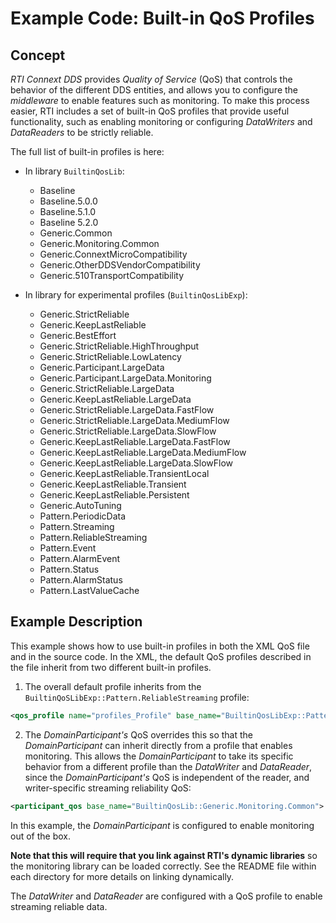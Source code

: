 # Example Code: Built-in QoS Profiles

## Concept
*RTI Connext DDS* provides *Quality of Service* (QoS) that controls the behavior
of the different DDS entities, and allows you to configure the *middleware* to
enable features such as monitoring. To make this process easier, RTI includes
a set of built-in QoS profiles that provide useful functionality, such as
enabling monitoring or configuring *DataWriters* and *DataReaders* to be
strictly reliable.

The full list of built-in profiles is here:

* In library `BuiltinQosLib`:
  * Baseline
  * Baseline.5.0.0
  * Baseline.5.1.0
  * Baseline 5.2.0
  * Generic.Common
  * Generic.Monitoring.Common
  * Generic.ConnextMicroCompatibility
  * Generic.OtherDDSVendorCompatibility
  * Generic.510TransportCompatibility


* In library for experimental profiles (`BuiltinQosLibExp`):
  * Generic.StrictReliable
  * Generic.KeepLastReliable
  * Generic.BestEffort
  * Generic.StrictReliable.HighThroughput
  * Generic.StrictReliable.LowLatency
  * Generic.Participant.LargeData
  * Generic.Participant.LargeData.Monitoring
  * Generic.StrictReliable.LargeData
  * Generic.KeepLastReliable.LargeData
  * Generic.StrictReliable.LargeData.FastFlow
  * Generic.StrictReliable.LargeData.MediumFlow
  * Generic.StrictReliable.LargeData.SlowFlow
  * Generic.KeepLastReliable.LargeData.FastFlow
  * Generic.KeepLastReliable.LargeData.MediumFlow
  * Generic.KeepLastReliable.LargeData.SlowFlow
  * Generic.KeepLastReliable.TransientLocal
  * Generic.KeepLastReliable.Transient
  * Generic.KeepLastReliable.Persistent
  * Generic.AutoTuning
  * Pattern.PeriodicData
  * Pattern.Streaming
  * Pattern.ReliableStreaming
  * Pattern.Event
  * Pattern.AlarmEvent
  * Pattern.Status
  * Pattern.AlarmStatus
  * Pattern.LastValueCache


## Example Description
This example shows how to use built-in profiles in both the XML QoS file and
in the source code. In the XML, the default QoS profiles described in the
file inherit from two different built-in profiles.

1. The overall default profile inherits from the
`BuiltinQoSLibExp::Pattern.ReliableStreaming` profile:
```xml
<qos_profile name="profiles_Profile" base_name="BuiltinQosLibExp::Pattern.ReliableStreaming" is_default_qos="true">
```

2. The *DomainParticipant's* QoS overrides this so that the *DomainParticipant*
can inherit directly from a profile that enables monitoring. This allows the
*DomainParticipant* to take its specific behavior from a different profile than
the *DataWriter* and *DataReader*, since the *DomainParticipant's* QoS is
independent of the reader, and writer-specific streaming reliability QoS:
```xml
<participant_qos base_name="BuiltinQosLib::Generic.Monitoring.Common">
```

In this example, the *DomainParticipant* is configured to enable monitoring out
of the box.

**Note that this will require that you link against RTI's dynamic libraries** so
the monitoring library can be loaded correctly. See the README file within each
directory for more details on linking dynamically.

The *DataWriter* and *DataReader* are configured with a QoS profile to enable
streaming reliable data.
